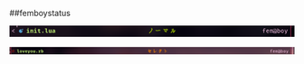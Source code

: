 ##femboystatus

![statusline example](assets/statusline1.png)


![statusline example](assets/statusline2.png)
